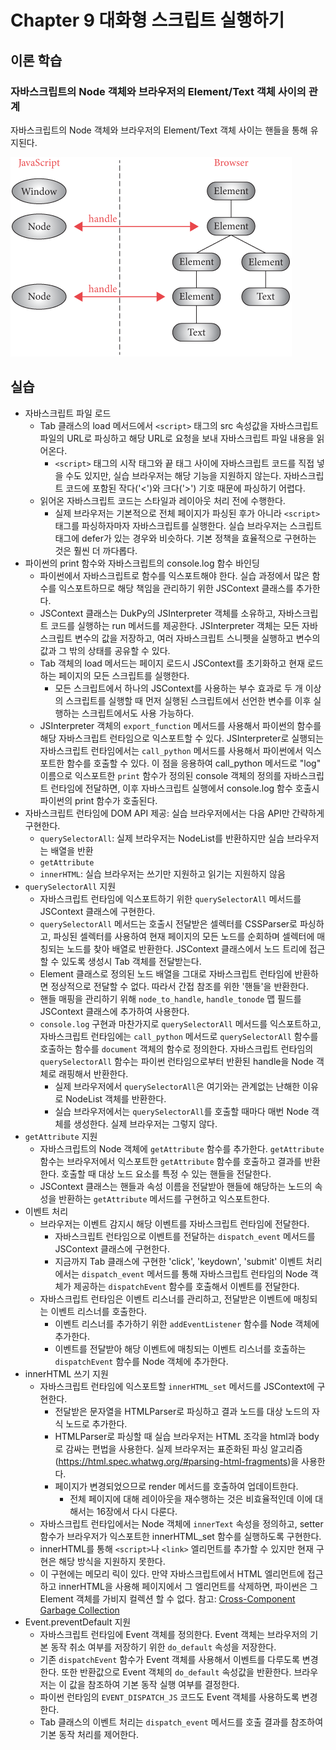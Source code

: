 # Chapter 9 대화형 스크립트 실행하기

## 이론 학습

### 자바스크립트의 Node 객체와 브라우저의 Element/Text 객체 사이의 관계

자바스크립트의 Node 객체와 브라우저의 Element/Text 객체 사이는 핸들을 통해 유지된다.

![자바스크립트의 Node 객체와 브라우저의 Element/Text 객체 사이의 관계](./assets/scripts-handles-2.gif)

## 실습

- 자바스크립트 파일 로드
  - Tab 클래스의 load 메서드에서 `<script>` 태그의 src 속성값을 자바스크립트 파일의 URL로 파싱하고 해당 URL로 요청을 보내 자바스크립트 파일 내용을 읽어온다.
    - `<script>` 태그의 시작 태그와 끝 태그 사이에 자바스크립트 코드를 직접 넣을 수도 있지만, 실습 브라우저는 해당 기능을 지원하지 않는다. 자바스크립트 코드에 포함된 작다('<')와 크다('>') 기호 때문에 파싱하기 어렵다.
  - 읽어온 자바스크립트 코드는 스타일과 레이아웃 처리 전에 수행한다.
    - 실제 브라우저는 기본적으로 전체 페이지가 파싱된 후가 아니라 `<script>` 태그를 파싱하자마자 자바스크립트를 실행한다. 실습 브라우저는 스크립트 태그에 defer가 있는 경우와 비슷하다. 기본 정책을 효율적으로 구현하는 것은 훨씬 더 까다롭다.
- 파이썬의 print 함수와 자바스크립트의 console.log 함수 바인딩
  - 파이썬에서 자바스크립트로 함수를 익스포트해야 한다. 실습 과정에서 많은 함수를 익스포트하므로 해당 책임을 관리하기 위한 JSContext 클래스를 추가한다.
  - JSContext 클래스는 DukPy의 JSInterpreter 객체를 소유하고, 자바스크립트 코드를 실행하는 run 메서드를 제공한다. JSInterpreter 객체는 모든 자바스크립트 변수의 값을 저장하고, 여러 자바스크립트 스니펫을 실행하고 변수의 값과 그 밖의 상태를 공유할 수 있다.
  - Tab 객체의 load 메서드는 페이지 로드시 JSContext를 초기화하고 현재 로드하는 페이지의 모든 스크립트를 실행한다.
    - 모든 스크립트에서 하나의 JSContext를 사용하는 부수 효과로 두 개 이상의 스크립트를 실행할 때 먼저 실행된 스크립트에서 선언한 변수를 이후 실행하는 스크립트에서도 사용 가능하다.
  - JSInterpreter 객체의 `export_function` 메서드를 사용해서 파이썬의 함수를 해당 자바스크립트 런타임으로 익스포트할 수 있다. JSInterpreter로 실행되는 자바스크립트 런타임에서는 `call_python` 메서드를 사용해서 파이썬에서 익스포트한 함수를 호출할 수 있다. 이 점을 응용하여 call_python 메서드로 "log" 이름으로 익스포트한 `print` 함수가 정의된 console 객체의 정의를 자바스크립트 런타임에 전달하면, 이후 자바스크립트 실행에서 console.log 함수 호출시 파이썬의 print 함수가 호출된다.
- 자바스크립트 런타임에 DOM API 제공: 실습 브라우저에서는 다음 API만 간략하게 구현한다.
  - `querySelectorAll`: 실제 브라우저는 NodeList를 반환하지만 실습 브라우저는 배열을 반환
  - `getAttribute`
  - `innerHTML`: 실습 브라우저는 쓰기만 지원하고 읽기는 지원하지 않음
- `querySelectorAll` 지원
  - 자바스크립트 런타임에 익스포트하기 위한 `querySelectorAll` 메서드를 JSContext 클래스에 구현한다.
  - `querySelectorAll` 메서드는 호출시 전달받은 셀렉터를 CSSParser로 파싱하고, 파싱된 셀렉터를 사용하여 현재 페이지의 모든 노드를 순회하며 셀렉터에 매칭되는 노드를 찾아 배열로 반환한다. JSContext 클래스에서 노드 트리에 접근할 수 있도록 생성시 Tab 객체를 전달받는다.
  - Element 클래스로 정의된 노드 배열을 그대로 자바스크립트 런타임에 반환하면 정상적으로 전달할 수 없다. 따라서 간접 참조를 위한 '핸들'을 반환한다.
  - 핸들 매핑을 관리하기 위해 `node_to_handle`, `handle_tonode` 맵 필드를 JSContext 클래스에 추가하여 사용한다. 
  - `console.log` 구현과 마찬가지로 `querySelectorAll` 메서드를 익스포트하고, 자바스크립트 런타임에는 `call_python` 메서드로 `querySelectorAll` 함수를 호출하는 함수를 `document` 객체의 함수로 정의한다. 자바스크립트 런타임의 `querySelectorAll` 함수는 파이썬 런타임으로부터 반환된 handle을 Node 객체로 래핑해서 반환한다.
    - 실제 브라우저에서 `querySelectorAll`은 여기와는 관계없는 난해한 이유로 NodeList 객체를 반환한다.
    - 실습 브라우저에서는 `querySelectorAll`를 호출할 때마다 매번 Node 객체를 생성한다. 실제 브라우저는 그렇지 않다.
- `getAttribute` 지원
  - 자바스크립트의 Node 객체에 `getAttribute` 함수를 추가한다. `getAttribute` 함수는 브라우저에서 익스포트한 `getAttribute` 함수를 호출하고 결과를 반환한다. 호출할 때 대상 노드 요소를 특정 수 있는 핸들을 전달한다.
  - JSContext 클래스는 핸들과 속성 이름을 전달받아 핸들에 해당하는 노드의 속성을 반환하는 `getAttribute` 메서드를 구현하고 익스포트한다.
- 이벤트 처리
  - 브라우저는 이벤트 감지시 해당 이벤트를 자바스크립트 런타임에 전달한다.
    - 자바스크립트 런타임으로 이벤트를 전달하는 `dispatch_event` 메서드를 JSContext 클래스에 구현한다.
    - 지금까지 Tab 클래스에 구현한 'click', 'keydown', 'submit' 이벤트 처리에서는 `dispatch_event` 메서드를 통해 자바스크립트 런타임의 Node 객체가 제공하는 `dispatchEvent` 함수를 호출해서 이벤트를 전달한다.
  - 자바스크립트 런타임은 이벤트 리스너를 관리하고, 전달받은 이벤트에 매칭되는 이벤트 리스너를 호출한다.
    - 이벤트 리스너를 추가하기 위한 `addEventListener` 함수를 Node 객체에 추가한다.
    - 이벤트를 전달받아 해당 이벤트에 매칭되는 이벤트 리스너를 호출하는 `dispatchEvent` 함수를 Node 객체에 추가한다.
- innerHTML 쓰기 지원
  - 자바스크립트 런타임에 익스포트할 `innerHTML_set` 메서드를 JSContext에 구현한다.
    - 전달받은 문자열을 HTMLParser로 파싱하고 결과 노드를 대상 노드의 자식 노드로 추가한다.
    - HTMLParser로 파싱할 때 실습 브라우저는 HTML 조각을 html과 body로 감싸는 편법을 사용한다. 실제 브라우저는 표준화된 파싱 알고리즘(https://html.spec.whatwg.org/#parsing-html-fragments)을 사용한다.
    - 페이지가 변경되었으므로 render 메서드를 호출하여 업데이트한다.
      - 전체 페이지에 대해 레이아웃을 재수행하는 것은 비효율적인데 이에 대해서는 16장에서 다시 다룬다.
  - 자바스크립트 런타입에서는 Node 객체에 `innerText` 속성을 정의하고, setter 함수가 브라우저가 익스포트한 innerHTML_set 함수를 실행하도록 구현한다.
  - innerHTML를 통해 `<script>`나 `<link>` 엘리먼트를 추가할 수 있지만 현재 구현은 해당 방식을 지원하지 못한다.
  - 이 구현에는 메모리 릭이 있다. 만약 자바스크립트에서 HTML 엘리먼트에 접근하고 innerHTML을 사용해 페이지에서 그 엘리먼트를 삭제하면, 파이썬은 그 Element 객체를 가비지 컬렉션 할 수 없다. 참고: [Cross-Component Garbage Collection](https://research.google/pubs/cross-component-garbage-collection/)
- Event.preventDefault 지원
  - 자바스크립트 런타임에 Event 객체를 정의한다. Event 객체는 브라우저의 기본 동작 취소 여부를 저장하기 위한 `do_default` 속성을 저장한다.
  - 기존 `dispatchEvent` 함수가 Event 객체를 사용해서 이벤트를 다루도록 변경한다. 또한 반환값으로 Event 객체의 `do_default` 속성값을 반환한다. 브라우저는 이 값을 참조하여 기본 동작 실행 여부를 결정한다.
  - 파이썬 런타임의 `EVENT_DISPATCH_JS` 코드도 Event 객체를 사용하도록 변경한다.
  - Tab 클래스의 이벤트 처리는 `dispatch_event` 메서드를 호출 결과를 참조하여 기본 동작 처리를 제어한다.
